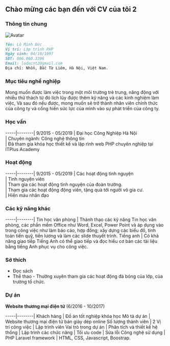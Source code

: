 ## Chào mừng các bạn đến với CV của tôi 2

### **Thông tin chung**

![Avatar](https://photos.google.com/photo/AF1QipPBoWZsnIlgMsx43efqxLJXjNwP2VZtX_hdZ5r6)

```markdown
Tên: Lô Minh Đức
Vị trí: Lập trình PHP
Ngày sinh: 04/10/1997
SĐT: 086.860.3396
Email: loducnt2@gmail.com
Địa chỉ: Nhổn, Bắc Từ Liêm, Hà Nội, Việt Nam.
```
### **Mục tiêu nghề nghiệp**

Mong muốn được làm việc trong một môi trường trẻ trung, năng động với nhiều thử thách từ đó lích lũy được thêm kỹ năng và các kinh nghiệm làm việc, Và sau đó nếu được, mong muốn sẽ trở thành nhân viên chính thức của công ty và cống hiến sức lực của mình vào sự phát triển của công ty.

### **Học vấn**

-----|--------|
9/2015 - 05/2019 | Đại học Công Nghiệp Hà Nội  
		 |  Chuyên ngành: Công nghệ thông tin  
		 |  Đã tham gia khóa học thiết kế và lập rình web PHP chuyên nghiệp tại ITPlus Academy

### **Hoạt động**

-----|--------|
9/2015 - 05/2019 | Các hoạt động tình nguyện  
		 | Tình nguyện viên  
		 | Tham gia các hoạt động tình nguyện của đoàn trường.  
		 | Tham gia các hoạt động động viên, tặng quà tới người vô gia cư.  
		 | Hiến máu nhân đạo

### **Các kỹ năng khác**

-----|--------|
Tin học văn phòng | Thành thạo các kỹ năng Tin học văn phòng, các phần mềm Office như Word, Excel, Power Point 					và áp dụng vào trong công việc như làm báo cáo, hợp đồng; xây dựng các biểu đồ, tính 							toán tiền quỹ, tiền lương và làm các slide thuyết trình.
Tiếng anh | Có khả năng giao tiếp Tiếng Anh có thể giao tiếp và đọc hiểu cơ bản các tài liệu bằng tiếng Anh 					phục vụ cho công việc.

### **Sở thích**

* Đọc sách  
* Thể thao - Thường xuyên tham gia các hoạt động đá bóng của lớp, của  trường tổ chức.

### **Dự án**
**Website thương mại điện tử**
(6/2016 -  10/2017)  

-----|--------|
Khách hàng | Đồ án tốt nghiệp khóa học
Mô tả dự án | Website thương mại điện tử bán giày dép online
Số lượng thành viên | 2
Vị trí công việc | Lập trình viên
Vai trò trong dự án | Phân tích và thiết kế hệ thống
		    | Lập trình các chức năng
		    | Tối ưu code
		    | Sửa lỗi
 Công nghệ sử dụng | PHP Laravel framework
		   | HTML, CSS, Javascript, Boostrap.



